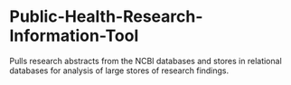 # Public-Health-Research-Information-Tool
Pulls research abstracts from the NCBI databases and stores in relational databases for analysis of large stores of research findings.
